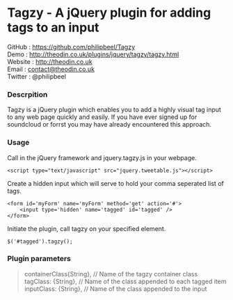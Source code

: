 Tagzy - A jQuery plugin for adding tags to an input
========================================================

GitHub  : https://github.com/philipbeel/Tagzy<br/>
Demo    : http://theodin.co.uk/plugins/jquery/tagzy/tagzy.html<br/>
Website : http://theodin.co.uk<br/>
Email   : contact@theodin.co.uk<br/>
Twitter : @philipbeel<br/>

### Descrpition
Tagzy is a jQuery plugin which enables you to add a highly visual tag input to any web page quickly and easily. If you have ever signed up for soundcloud or forrst you may have already encountered this approach.

### Usage
Call in the jQuery framework and jquery.tagzy.js in your webpage.

	<script type="text/javascript" src="jquery.tweetable.js"></script>

Create a hidden input which will serve to hold your comma seperated list of tags.

	<form id='myForm' name='myForm' method='get' action='#'>
		<input type='hidden' name='tagged' id='tagged' />
	</form>

Initiate the plugin, call tagzy on your specified element.

	$('#tagged').tagzy();

### Plugin parameters

>containerClass{String},     // Name of the tagzy container class <br/>
>tagClass: {String},     	 // Name of the class appended to each tagged item <br/>
>inputClass: {String},       // Name of the class appended to the input <br/>

